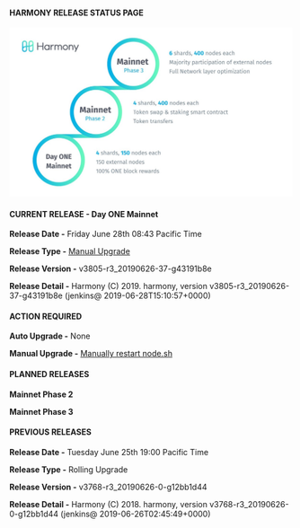 #### HARMONY RELEASE STATUS PAGE

![Phases Image](./img/mainnetPhases.png)

#### CURRENT RELEASE - Day ONE Mainnet

**Release Date -** Friday June 28th 08:43 Pacific Time

**Release Type -** [Manual Upgrade](./playbook/cheatsheet.md)

**Release Version -** v3805-r3_20190626-37-g43191b8e

**Release Detail -** Harmony (C) 2019. harmony, version v3805-r3_20190626-37-g43191b8e (jenkins@ 2019-06-28T15:10:57+0000)

#### ACTION REQUIRED
**Auto Upgrade -** None

**Manual Upgrade -**  [Manually restart node.sh](./playbook/cheatsheet.md)

#### PLANNED RELEASES

**Mainnet Phase 2**

**Mainnet Phase 3**

#### PREVIOUS RELEASES

**Release Date -** Tuesday June 25th 19:00 Pacific Time

**Release Type -** Rolling Upgrade

**Release Version -** v3768-r3_20190626-0-g12bb1d44

**Release Detail -** Harmony (C) 2018. harmony, version v3768-r3_20190626-0-g12bb1d44 (jenkins@ 2019-06-26T02:45:49+0000)


